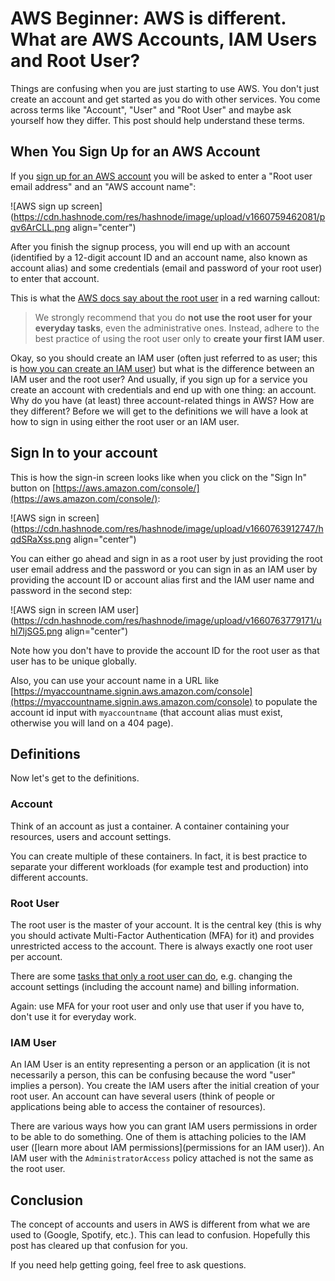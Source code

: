 # AWS Beginner: AWS is different. What are AWS Accounts, IAM Users and Root User?

Things are confusing when you are just starting to use AWS. You don't just create an account and get started as you do with other services. You come across terms like "Account", "User" and "Root User" and maybe ask yourself how they differ. This post should help understand these terms.

## When You Sign Up for an AWS Account

If you [sign up for an AWS account](https://portal.aws.amazon.com/billing/signup) you will be asked to enter a "Root user email address" and an "AWS account name":

![AWS sign up screen](https://cdn.hashnode.com/res/hashnode/image/upload/v1660759462081/pqv6ArCLL.png align="center")

After you finish the signup process, you will end up with an account (identified by a 12-digit account ID and an account name, also known as account alias) and some credentials (email and password of your root user) to enter that account.

This is what the [AWS docs say about the root user](https://docs.aws.amazon.com/IAM/latest/UserGuide/id_root-user.html) in a red warning callout:

> We strongly recommend that you do **not use the root user for your everyday tasks**, even the administrative ones. Instead, adhere to the best practice of using the root user only to **create your first IAM user**.

Okay, so you should create an IAM user (often just referred to as user; this is [how you can create an IAM user](https://docs.aws.amazon.com/IAM/latest/UserGuide/id_users_create.html)) but what is the difference between an IAM user and the root user? And usually, if you sign up for a service you create an account with credentials and end up with one thing: an account. Why do you have (at least) three account-related things in AWS? How are they different? Before we will get to the definitions we will have a look at how to sign in using either the root user or an IAM user.

## Sign In to your account

This is how the sign-in screen looks like when you click on the "Sign In" button on [https://aws.amazon.com/console/](https://aws.amazon.com/console/):

![AWS sign in screen](https://cdn.hashnode.com/res/hashnode/image/upload/v1660763912747/hqdSRaXss.png align="center")

You can either go ahead and sign in as a root user by just providing the root user email address and the password or you can sign in as an IAM user by providing the account ID or account alias first and the IAM user name and password in the second step:

![AWS sign in screen IAM user](https://cdn.hashnode.com/res/hashnode/image/upload/v1660763779171/uhl7ljSG5.png align="center")

Note how you don't have to provide the account ID for the root user as that user has to be unique globally.

Also, you can use your account name in a URL like [https://myaccountname.signin.aws.amazon.com/console](https://myaccountname.signin.aws.amazon.com/console) to populate the account id input with `myaccountname` (that account alias must exist, otherwise you will land on a 404 page).

## Definitions

Now let's get to the definitions.

### Account

Think of an account as just a container. A container containing your resources, users and account settings.

You can create multiple of these containers. In fact, it is best practice to separate your different workloads (for example test and production) into different accounts.

### Root User

The root user is the master of your account. It is the central key (this is why you should activate Multi-Factor Authentication (MFA) for it) and provides unrestricted access to the account. There is always exactly one root user per account.

There are some [tasks that only a root user can do](https://docs.aws.amazon.com/accounts/latest/reference/root-user-tasks.html), e.g. changing the account settings (including the account name) and billing information.

Again: use MFA for your root user and only use that user if you have to, don't use it for everyday work.

### IAM User

An IAM User is an entity representing a person or an application (it is not necessarily a person, this can be confusing because the word "user" implies a person). You create the IAM users after the initial creation of your root user. An account can have several users (think of people or applications being able to access the container of resources). 

There are various ways how you can grant IAM users permissions in order to be able to do something. One of them is attaching policies to the IAM user ([learn more about IAM permissions](permissions for an IAM user)). An IAM user with the `AdministratorAccess` policy attached is not the same as the root user.

## Conclusion
The concept of accounts and users in AWS is different from what we are used to (Google, Spotify, etc.). This can lead to confusion. Hopefully this post has cleared up that confusion for you.

If you need help getting going, feel free to ask questions.